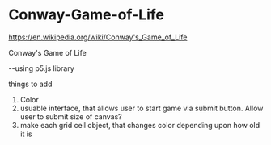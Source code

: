 # Conway-Game-of-Life

https://en.wikipedia.org/wiki/Conway's_Game_of_Life

Conway's Game of Life


--using p5.js library

things to add

1.  Color
2.  usuable interface, that allows user to start game via submit button. Allow user to submit size of canvas?
3.  make each grid cell object, that changes color depending upon how old it is
